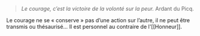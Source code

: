 >*Le courage, c’est la victoire de la volonté sur la peur.*
>Ardant du Picq. 

Le courage ne se « conserve » pas d’une action sur l’autre, il ne peut être transmis ou thésaurisé… Il est personnel au contraire de l'[[Honneur]].
